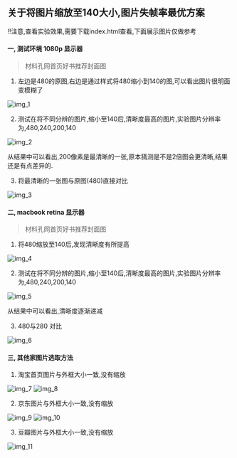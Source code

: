 ## 关于将图片缩放至140大小,图片失帧率最优方案

!!注意,查看实验效果,需要下载index.html查看,下面展示图片仅做参考

#### 一, 测试环境 1080p 显示器
> 材料孔网首页好书推荐封面图

1. 左边是480的原图,右边是通过样式将480缩小到140的图,可以看出图片很明面变模糊了

![img_1](https://raw.githubusercontent.com/lcl-101/example/master/imgTest/1.png)

2.  测试在将不同分辨的图片,缩小至140后,清晰度最高的图片,实验图片分辨率为,480,240,200,140

![img_2](https://raw.githubusercontent.com/lcl-101/example/master/imgTest/2.png)

从结果中可以看出,200像素是最清晰的一张,原本猜测是不是2倍图会更清晰,结果还是有点差异的.

3. 将最清晰的一张图与原图(480)直接对比

![img_3](https://raw.githubusercontent.com/lcl-101/example/master/imgTest/3.png)

#### 二, macbook retina 显示器
> 材料孔网首页好书推荐封面图

1. 将480缩放至140后,发现清晰度有所提高

![img_4](https://raw.githubusercontent.com/lcl-101/example/master/imgTest/1.png)

2. 测试在将不同分辨的图片,缩小至140后,清晰度最高的图片,实验图片分辨率为,480,240,200,140

![img_5](https://raw.githubusercontent.com/lcl-101/example/master/imgTest/2.png)

从结果中可以看出,清晰度逐渐递减

3. 480与280 对比

![img_6](https://raw.githubusercontent.com/lcl-101/example/master/imgTest/3.png)


#### 三, 其他家图片选取方法

1. 淘宝首页图片与外框大小一致,没有缩放

![img_7](https://raw.githubusercontent.com/lcl-101/example/master/imgTest/taobao1.png)
![img_8](https://raw.githubusercontent.com/lcl-101/example/master/imgTest/taobao2.png)

2. 京东图片与外框大小一致,没有缩放

![img_9](https://raw.githubusercontent.com/lcl-101/example/master/imgTest/jd1.png)
![img_10](https://raw.githubusercontent.com/lcl-101/example/master/imgTest/jd2.png)

3. 豆瓣图片与外框大小一致,没有缩放

![img_11](https://raw.githubusercontent.com/lcl-101/example/master/imgTest/douban1.png)
